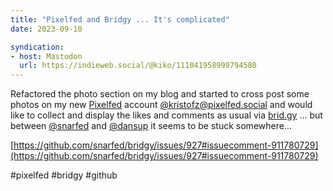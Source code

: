 ```yaml
---
title: "Pixelfed and Bridgy ... It's complicated"
date: 2023-09-10

syndication: 
- host: Mastodon
  url: https://indieweb.social/@kiko/111041958999794580
---
```


Refactored the photo section on my blog and started to cross post some photos on my new [Pixelfed](https://pixelfed.org) account [@kristofz@pixelfed.social](https://pixelfed.social/kristofz) and would like to collect and display the likes and comments as usual via [brid.gy](https://brid.gy/)   ... but between [@snarfed](https://fed.brid.gy/user/snarfed.org) and [@dansup](https://mastodon.social/@dansup) it seems to be stuck somewhere...

[https://github.com/snarfed/bridgy/issues/927#issuecomment-911780729](https://github.com/snarfed/bridgy/issues/927#issuecomment-911780729)

#pixelfed #bridgy #github
